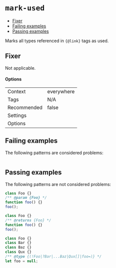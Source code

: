 <a name="user-content-mark-used"></a>
<a name="mark-used"></a>
# <code>mark-used</code>

* [Fixer](#user-content-mark-used-fixer)
* [Failing examples](#user-content-mark-used-failing-examples)
* [Passing examples](#user-content-mark-used-passing-examples)


Marks all types referenced in `{@link}` tags as used.

<a name="user-content-mark-used-fixer"></a>
<a name="mark-used-fixer"></a>
## Fixer

Not applicable.

<a name="user-content-mark-used-fixer-options"></a>
<a name="mark-used-fixer-options"></a>
#### Options

|||
|---|---|
|Context|everywhere|
|Tags|N/A|
|Recommended|false|
|Settings||
|Options||

<a name="user-content-mark-used-failing-examples"></a>
<a name="mark-used-failing-examples"></a>
## Failing examples

The following patterns are considered problems:

````js

````



<a name="user-content-mark-used-passing-examples"></a>
<a name="mark-used-passing-examples"></a>
## Passing examples

The following patterns are not considered problems:

````js
class Foo {}
/** @param {Foo} */
function foo() {}
foo();

class Foo {}
/** @returns {Foo} */
function foo() {}
foo();

class Foo {}
class Bar {}
class Baz {}
class Qux {}
/** @type {(!Foo|?Bar|...Baz|Qux[]|foo=)} */
let foo = null;
````

